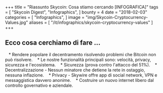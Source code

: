+++
title = "Riassunto Skycoin: Cosa stiamo cercando [INFOGRAFICA]"
tags = [
    "Skycoin Digest",
    "Infographics",
]
bounty = 4
date = "2018-02-03"
categories = [
    "Infographics",
]
image = "img/Skycoin-Cryptocurrency-Values.jpg"
aliases = [
	"/it/infographics/skycoin-cryptocurrency-values"
]
+++

## Ecco cosa cerchiamo di fare ...

   * Rendere popolare il decentramento risolvendo problemi che Bitcoin non può risolvere.
   * Le nostre funzionalità principali sono: velocità, privacy, sicurezza e l'ecosistema.
   * Sicurezza (prova contro l'attacco del 51%).
   * Decentralizzazione - Nessun minatore che detiene la rete in ostaggio, nessuna inflazione.
   * Privacy - Skywire offre app di social network, VPN e messaggistica davvero anonime.
   * Costruire un nuovo internet libero dal controllo governativo e aziendale.

